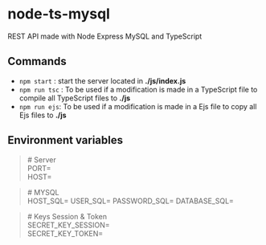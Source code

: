 # node-ts-mysql

REST API made with Node Express MySQL and TypeScript

## Commands

* ``npm start`` : start the server located in **./js/index.js**
* ``npm run tsc`` : To be used if a modification is made in a TypeScript file to compile all TypeScript files to **./js**
* ``npm run ejs``: To be used if a modification is made in a Ejs file to copy all Ejs files to **./js**

## Environment variables

> \# Server  
PORT=  
HOST=  

> \# MYSQL  
HOST_SQL= 
USER_SQL= 
PASSWORD_SQL= 
DATABASE_SQL= 

> \# Keys Session & Token  
SECRET_KEY_SESSION=  
SECRET_KEY_TOKEN=  